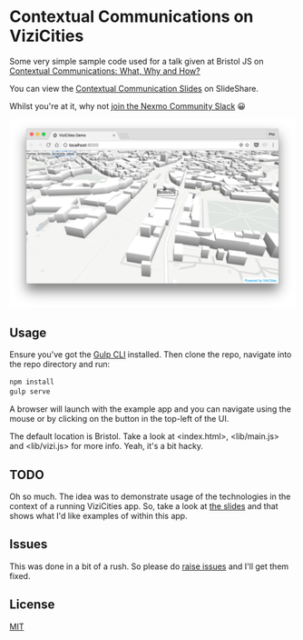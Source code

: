 # Contextual Communications on ViziCities

Some very simple sample code used for a talk given at Bristol JS on [Contextual Communications: What, Why and How?](https://www.meetup.com/BristolJS/events/230514129/)

You can view the [Contextual Communication Slides](http://www.slideshare.net/leggetter/contextual-communications-what-why-and-how-bristol-js) on SlideShare.

Whilst you're at it, why not [join the Nexmo Community Slack](https://bit.ly/nexmo-slack) 😀

![ViziCities showing the Just Eat Offices, where Bristol JS is often held](just-eat-bristol-js.png)

## Usage

Ensure you've got the [Gulp CLI](https://github.com/gulpjs/gulp-cli) installed. Then clone the repo, navigate into the repo directory and run:

```bash
npm install
gulp serve
```

A browser will launch with the example app and you can navigate using the mouse or by clicking on the button in the top-left of the UI.

The default location is Bristol. Take a look at <index.html>, <lib/main.js> and <lib/vizi.js> for more info. Yeah, it's a bit hacky.

## TODO

Oh so much. The idea was to demonstrate usage of the technologies in the context of a running ViziCities app. So, take a look at [the slides](http://www.slideshare.net/leggetter/contextual-communications-what-why-and-how-bristol-js) and that shows what I'd like examples of within this app.

## Issues

This was done in a bit of a rush. So please do [raise issues](issues/) and I'll get them fixed.

## License

[MIT](LICENSE.txt)
